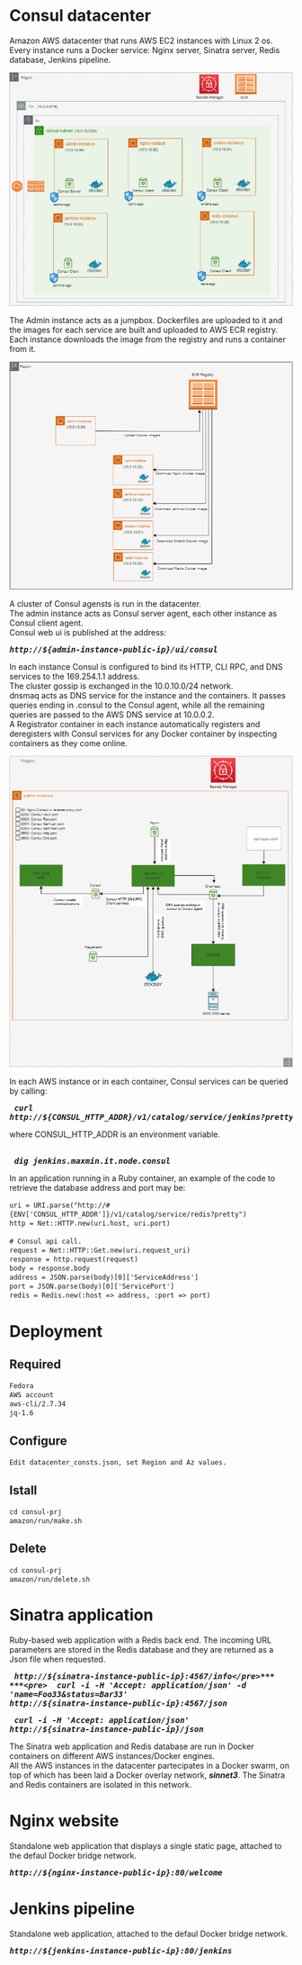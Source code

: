 
# Consul datacenter

Amazon AWS datacenter that runs AWS EC2 instances with Linux 2 os. Every instance runs a Docker service:
Nginx server, Sinatra server, Redis database, Jenkins pipeline.

![alt text](https://github.com/maxmin13/consul-prj/blob/master/img/vpc.png)

The Admin instance acts as a jumpbox. Dockerfiles are uploaded to it and the images for each service are built
and uploaded to AWS ECR registry. Each instance downloads the image from the registry and runs a container from it.

![alt text](https://github.com/maxmin13/consul-prj/blob/master/img/ecr.png)

A cluster of Consul agensts is run in the datacenter.
<br/> 
The admin instance acts as Consul server agent, each other instance as Consul client agent.
<br/> 
Consul web ui is published at the address:
***<pre>  http://${admin-instance-public-ip}/ui/consul</pre>*** 
In each instance Consul is configured to bind its HTTP, CLI RPC, and DNS services to the 169.254.1.1 address.
<br/> 
The cluster gossip is exchanged in the 10.0.10.0/24 network.
<br/>
dnsmaq acts as DNS service for the instance and the containers. It passes queries ending in .consul to the Consul agent, while
all the remaining queries are passed to the AWS DNS service at 10.0.0.2.
<br/>
A Registrator container in each instance automatically registers and deregisters with Consul services for any Docker container by inspecting containers as they come online.
<br/> 

![alt text](https://github.com/maxmin13/consul-prj/blob/master/img/consul-admin.png)

In each AWS instance or in each container, Consul services can be queried by calling:
***<pre>  curl http://${CONSUL_HTTP_ADDR}/v1/catalog/service/jenkins?pretty</pre>*** 
where CONSUL_HTTP_ADDR is an environment variable.<br/><br/>
***<pre>  dig jenkins.maxmin.it.node.consul</pre>***
In an application running in a Ruby container, 
an example of the code to retrieve the database address and port may be:

```
uri = URI.parse("http://#{ENV['CONSUL_HTTP_ADDR']}/v1/catalog/service/redis?pretty")
http = Net::HTTP.new(uri.host, uri.port)

# Consul api call.
request = Net::HTTP::Get.new(uri.request_uri)
response = http.request(request)
body = response.body
address = JSON.parse(body)[0]['ServiceAddress']
port = JSON.parse(body)[0]['ServicePort']
redis = Redis.new(:host => address, :port => port)
```

# Deployment
## Required

```
Fedora
AWS account
aws-cli/2.7.34
jq-1.6
```

## Configure

```
Edit datacenter_consts.json, set Region and Az values.
```

## Istall

```
cd consul-prj
amazon/run/make.sh
```

## Delete

```
cd consul-prj
amazon/run/delete.sh
```

# Sinatra application

Ruby-based web application with a Redis back end. 
The incoming URL parameters are stored in the Redis database and they are returned as a Json file when requested.</br>
***<pre>  http://${sinatra-instance-public-ip}:4567/info</pre>***
***<pre>  curl -i -H 'Accept: application/json' -d 'name=Foo33&status=Bar33' http://${sinatra-instance-public-ip}:4567/json</pre>***
***<pre>  curl -i -H 'Accept: application/json' http://${sinatra-instance-public-ip}/json</pre>***
The Sinatra web application and Redis database are run in Docker containers on different AWS instances/Docker engines.</br>
All the AWS instances in the datacenter partecipates in a Docker swarm, on top of which has been laid a Docker overlay network, ***sinnet3***.
The Sinatra and Redis containers are isolated in this network.




# Nginx website

Standalone web application that displays a single static page, attached to the defaul Docker bridge network.
***<pre>  http://${nginx-instance-public-ip}:80/welcome</pre>***

# Jenkins pipeline

Standalone web application, attached to the defaul Docker bridge network.
***<pre>  http://${jenkins-instance-public-ip}:80/jenkins</pre>***



